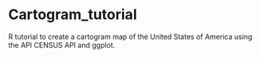 # Cartogram_tutorial

R tutorial to create a cartogram map of the United States of America using the API CENSUS API and ggplot. 

